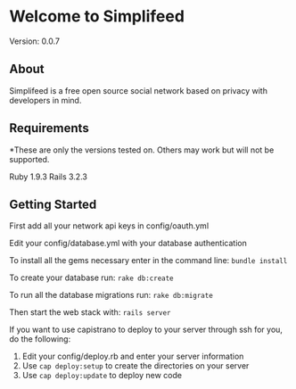 Welcome to Simplifeed
=====================

Version: 0.0.7

About
-----

Simplifeed is a free open source social network based on privacy with developers in mind.

Requirements
------------

*These are only the versions tested on. Others may work but will not be supported.

Ruby 1.9.3
Rails 3.2.3

Getting Started
---------------

First add all your network api keys in config/oauth.yml

Edit your config/database.yml with your database authentication

To install all the gems necessary enter in the command line:
`bundle install`

To create your database run:
`rake db:create`

To run all the database migrations run:
`rake db:migrate`

Then start the web stack with:
`rails server`

If you want to use capistrano to deploy to your server through ssh for you, do the following:

1. Edit your config/deploy.rb and enter your server information
2. Use `cap deploy:setup` to create the directories on your server
3. Use `cap deploy:update` to deploy new code
